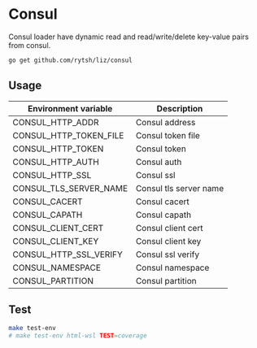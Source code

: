 # Consul

Consul loader have dynamic read and read/write/delete key-value pairs from consul.

```sh
go get github.com/rytsh/liz/consul
```

## Usage

| Environment variable    | Description          |
| ----------------------- | -------------------- |
| CONSUL_HTTP_ADDR |  Consul address |
| CONSUL_HTTP_TOKEN_FILE | Consul token file |
| CONSUL_HTTP_TOKEN | Consul token |
| CONSUL_HTTP_AUTH | Consul auth |
| CONSUL_HTTP_SSL | Consul ssl |
| CONSUL_TLS_SERVER_NAME | Consul tls server name |
| CONSUL_CACERT | Consul cacert |
| CONSUL_CAPATH | Consul capath |
| CONSUL_CLIENT_CERT | Consul client cert |
| CONSUL_CLIENT_KEY | Consul client key |
| CONSUL_HTTP_SSL_VERIFY | Consul ssl verify |
| CONSUL_NAMESPACE | Consul namespace |
| CONSUL_PARTITION | Consul partition |

## Test

```sh
make test-env
# make test-env html-wsl TEST=coverage
```
